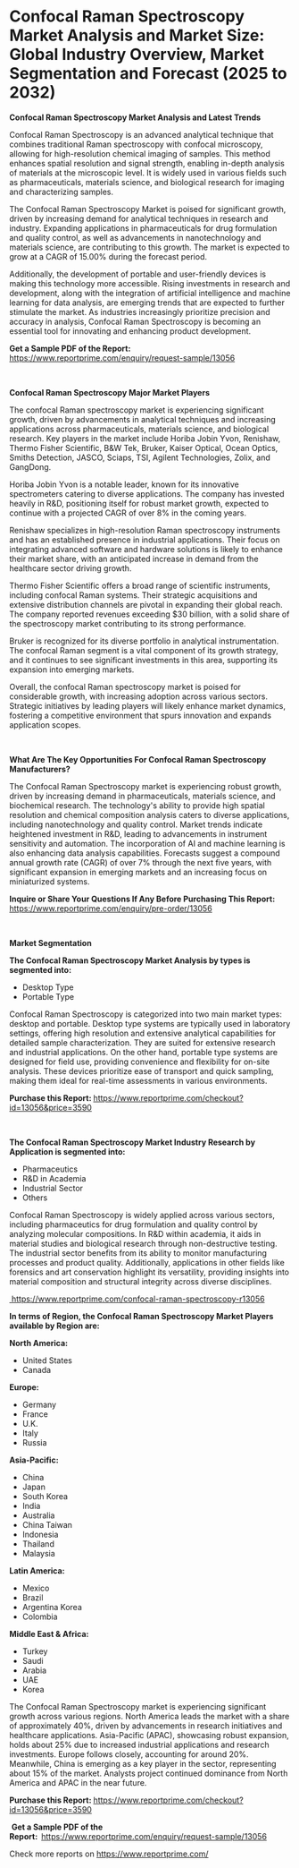 <p><h1>Confocal Raman Spectroscopy Market Analysis and Market Size: Global Industry Overview, Market Segmentation and Forecast (2025 to 2032)</h1></p><p><strong>Confocal Raman Spectroscopy Market Analysis and Latest Trends</strong></p>
<p><p>Confocal Raman Spectroscopy is an advanced analytical technique that combines traditional Raman spectroscopy with confocal microscopy, allowing for high-resolution chemical imaging of samples. This method enhances spatial resolution and signal strength, enabling in-depth analysis of materials at the microscopic level. It is widely used in various fields such as pharmaceuticals, materials science, and biological research for imaging and characterizing samples.</p><p>The Confocal Raman Spectroscopy Market is poised for significant growth, driven by increasing demand for analytical techniques in research and industry. Expanding applications in pharmaceuticals for drug formulation and quality control, as well as advancements in nanotechnology and materials science, are contributing to this growth. The market is expected to grow at a CAGR of 15.00% during the forecast period. </p><p>Additionally, the development of portable and user-friendly devices is making this technology more accessible. Rising investments in research and development, along with the integration of artificial intelligence and machine learning for data analysis, are emerging trends that are expected to further stimulate the market. As industries increasingly prioritize precision and accuracy in analysis, Confocal Raman Spectroscopy is becoming an essential tool for innovating and enhancing product development.</p></p>
<p><strong>Get a Sample PDF of the Report:&nbsp;</strong> <a href="https://www.reportprime.com/enquiry/request-sample/13056?utm_campaign=2796&utm_medium=2&utm_source=Github&utm_content=ia&utm_term=19032025&utm_id=confocal-raman-spectroscopy">https://www.reportprime.com/enquiry/request-sample/13056</a></p>
<p>&nbsp;</p>
<p><strong>Confocal Raman Spectroscopy Major Market Players</strong></p>
<p><p>The confocal Raman spectroscopy market is experiencing significant growth, driven by advancements in analytical techniques and increasing applications across pharmaceuticals, materials science, and biological research. Key players in the market include Horiba Jobin Yvon, Renishaw, Thermo Fisher Scientific, B&W Tek, Bruker, Kaiser Optical, Ocean Optics, Smiths Detection, JASCO, Sciaps, TSI, Agilent Technologies, Zolix, and GangDong.</p><p>Horiba Jobin Yvon is a notable leader, known for its innovative spectrometers catering to diverse applications. The company has invested heavily in R&D, positioning itself for robust market growth, expected to continue with a projected CAGR of over 8% in the coming years.</p><p>Renishaw specializes in high-resolution Raman spectroscopy instruments and has an established presence in industrial applications. Their focus on integrating advanced software and hardware solutions is likely to enhance their market share, with an anticipated increase in demand from the healthcare sector driving growth.</p><p>Thermo Fisher Scientific offers a broad range of scientific instruments, including confocal Raman systems. Their strategic acquisitions and extensive distribution channels are pivotal in expanding their global reach. The company reported revenues exceeding $30 billion, with a solid share of the spectroscopy market contributing to its strong performance.</p><p>Bruker is recognized for its diverse portfolio in analytical instrumentation. The confocal Raman segment is a vital component of its growth strategy, and it continues to see significant investments in this area, supporting its expansion into emerging markets.</p><p>Overall, the confocal Raman spectroscopy market is poised for considerable growth, with increasing adoption across various sectors. Strategic initiatives by leading players will likely enhance market dynamics, fostering a competitive environment that spurs innovation and expands application scopes.</p></p>
<p>&nbsp;</p>
<p><strong>What Are The Key Opportunities For Confocal Raman Spectroscopy Manufacturers?</strong></p>
<p><p>The Confocal Raman Spectroscopy market is experiencing robust growth, driven by increasing demand in pharmaceuticals, materials science, and biochemical research. The technology's ability to provide high spatial resolution and chemical composition analysis caters to diverse applications, including nanotechnology and quality control. Market trends indicate heightened investment in R&D, leading to advancements in instrument sensitivity and automation. The incorporation of AI and machine learning is also enhancing data analysis capabilities. Forecasts suggest a compound annual growth rate (CAGR) of over 7% through the next five years, with significant expansion in emerging markets and an increasing focus on miniaturized systems.</p></p>
<p><strong>Inquire or Share Your Questions If Any Before Purchasing This Report:</strong> <a href="https://www.reportprime.com/enquiry/pre-order/13056?utm_campaign=2796&utm_medium=2&utm_source=Github&utm_content=ia&utm_term=19032025&utm_id=confocal-raman-spectroscopy">https://www.reportprime.com/enquiry/pre-order/13056</a></p>
<p>&nbsp;</p>
<p><strong>Market Segmentation</strong></p>
<p><strong>The Confocal Raman Spectroscopy Market Analysis by types is segmented into:</strong></p>
<p><ul><li>Desktop Type</li><li>Portable Type</li></ul></p>
<p><p>Confocal Raman Spectroscopy is categorized into two main market types: desktop and portable. Desktop type systems are typically used in laboratory settings, offering high resolution and extensive analytical capabilities for detailed sample characterization. They are suited for extensive research and industrial applications. On the other hand, portable type systems are designed for field use, providing convenience and flexibility for on-site analysis. These devices prioritize ease of transport and quick sampling, making them ideal for real-time assessments in various environments.</p></p>
<p><strong>Purchase this Report:&nbsp;</strong><a href="https://www.reportprime.com/checkout?id=13056&price=3590&utm_campaign=2796&utm_medium=2&utm_source=Github&utm_content=ia&utm_term=19032025&utm_id=confocal-raman-spectroscopy">https://www.reportprime.com/checkout?id=13056&price=3590</a></p>
<p>&nbsp;</p>
<p><strong>The Confocal Raman Spectroscopy Market Industry Research by Application is segmented into:</strong></p>
<p><ul><li>Pharmaceutics</li><li>R&D in Academia</li><li>Industrial Sector</li><li>Others</li></ul></p>
<p><p>Confocal Raman Spectroscopy is widely applied across various sectors, including pharmaceutics for drug formulation and quality control by analyzing molecular compositions. In R&D within academia, it aids in material studies and biological research through non-destructive testing. The industrial sector benefits from its ability to monitor manufacturing processes and product quality. Additionally, applications in other fields like forensics and art conservation highlight its versatility, providing insights into material composition and structural integrity across diverse disciplines.</p></p>
<p><a href="https://www.reportprime.com/confocal-raman-spectroscopy-r13056?utm_campaign=2796&utm_medium=2&utm_source=Github&utm_content=ia&utm_term=19032025&utm_id=confocal-raman-spectroscopy">&nbsp;https://www.reportprime.com/confocal-raman-spectroscopy-r13056</a></p>
<p><strong>In terms of Region, the Confocal Raman Spectroscopy Market Players available by Region are:</strong></p>
<p>
    <p> <strong> North America: </strong>
        <ul>
            <li>United States</li>
            <li>Canada</li>
        </ul>
        </p> 
    <p> <strong> Europe: </strong>
        <ul>
            <li>Germany</li>
            <li>France</li>
            <li>U.K.</li>
            <li>Italy</li>
            <li>Russia</li>
        </ul>
        </p> 
    <p> <strong> Asia-Pacific: </strong>
        <ul>
            <li>China</li>
            <li>Japan</li>
            <li>South Korea</li>
            <li>India</li>
            <li>Australia</li>
            <li>China Taiwan</li>
            <li>Indonesia</li>
            <li>Thailand</li>
            <li>Malaysia</li>
        </ul>
        </p> 
    <p> <strong> Latin America: </strong>
        <ul>
            <li>Mexico</li>
            <li>Brazil</li>
            <li>Argentina Korea</li>
            <li>Colombia</li>
        </ul>
        </p> 
    <p> <strong> Middle East & Africa: </strong>
        <ul>
            <li>Turkey</li>
            <li>Saudi</li>
            <li>Arabia</li>
            <li>UAE</li>
            <li>Korea</li>
        </ul>
    </p>
    </p>
<p><p>The Confocal Raman Spectroscopy market is experiencing significant growth across various regions. North America leads the market with a share of approximately 40%, driven by advancements in research initiatives and healthcare applications. Asia-Pacific (APAC), showcasing robust expansion, holds about 25% due to increased industrial applications and research investments. Europe follows closely, accounting for around 20%. Meanwhile, China is emerging as a key player in the sector, representing about 15% of the market. Analysts project continued dominance from North America and APAC in the near future.</p></p>
<p><strong>Purchase this Report: </strong><a href="https://www.reportprime.com/checkout?id=13056&price=3590&utm_campaign=2796&utm_medium=2&utm_source=Github&utm_content=ia&utm_term=19032025&utm_id=confocal-raman-spectroscopy">https://www.reportprime.com/checkout?id=13056&price=3590</a></p>
<p>&nbsp;<strong>Get a Sample PDF of the Report:&nbsp;&nbsp;</strong><a href="https://www.reportprime.com/enquiry/request-sample/13056?utm_campaign=2796&utm_medium=2&utm_source=Github&utm_content=ia&utm_term=19032025&utm_id=confocal-raman-spectroscopy">https://www.reportprime.com/enquiry/request-sample/13056</a></p>
<p><strong></strong></p>
<p>Check more reports on <a href="https://www.reportprime.com/?utm_campaign=2796&utm_medium=2&utm_source=Github&utm_content=ia&utm_term=19032025&utm_id=confocal-raman-spectroscopy">https://www.reportprime.com/</a></p>